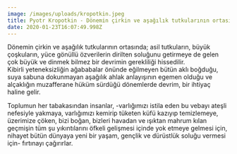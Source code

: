 ```yaml
---
image: /images/uploads/kropotkin.jpeg
title: Pyotr Kropotkin - Dönemin çirkin ve aşağılık tutkularının ortasında
date: 2020-01-23T16:07:49.998Z
---
```

Dönemin çirkin ve aşağılık tutkularının ortasında; asil tutkuların, büyük çoşkuların, yüce gönüllü özverilerin dirilten soluğunu getirmeye de gelen çok büyük ve dinmek bilmez bir devrimin gerekliliği hissedilir.\
Kibirli yeteneksizliğin ağababalar önünde eğilmeyen bütün aklı boğduğu, suya sabuna dokunmayan aşağılık ahlak anlayışının egemen olduğu ve alçaklığın muzafferane hüküm sürdüğü dönemlerde devrim, bir ihtiyaç haline gelir.

Toplumun her tabakasından insanlar, -varlığımızı istila eden bu vebayı ateşli nefesiyle yakmaya, varlığımızı kemirip tüketen küfü kazıyıp temizlemeye, üzerimize çöken, bizi boğan, bizleri havadan ve ışıktan mahrum kılan geçmişin tüm şu yıkıntılarını öfkeli gelişmesi içinde yok etmeye gelmesi için, nihayet bütün dünyaya yeni bir yaşam, gençlik ve dürüstlük soluğu vermesi için- fırtınayı çağırırlar.
